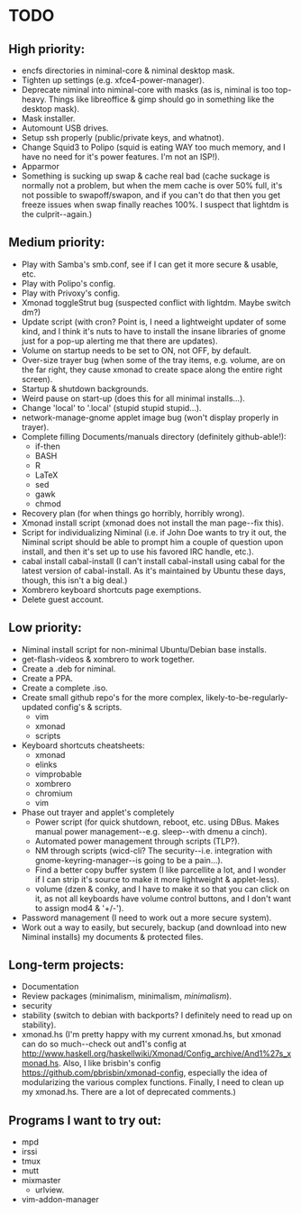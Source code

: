 TODO
====

High priority:
--------------
*	encfs directories in niminal-core & niminal desktop mask.
*	Tighten up settings (e.g. xfce4-power-manager).
*	Deprecate niminal into niminal-core with masks (as is, niminal is too top-heavy. Things like libreoffice & gimp should go in something like the desktop mask).
*	Mask installer.
*	Automount USB drives.
*	Setup ssh properly (public/private keys, and whatnot).
*	Change Squid3 to Polipo (squid is eating WAY too much memory, and I have no need for it's power features. I'm not an ISP!).
*	Apparmor
*	Something is sucking up swap & cache real bad (cache suckage is normally not a problem, but when the mem cache is over 50% full, it's not possible to swapoff/swapon, and if you can't do that then you get freeze issues when swap finally reaches 100%. I suspect that lightdm is the culprit--again.)

Medium priority:
----------------
*	Play with Samba's smb.conf, see if I can get it more secure & usable, etc.
*	Play with Polipo's config.
*	Play with Privoxy's config.
*	Xmonad toggleStrut bug (suspected conflict with lightdm. Maybe switch dm?)
*	Update script (with cron? Point is, I need a lightweight updater of some kind, and I think it's nuts to have to install the insane libraries of gnome just for a pop-up alerting me that there are updates).
*	Volume on startup needs to be set to ON, not OFF, by default.
*	Over-size trayer bug (when some of the tray items, e.g. volume, are on the far right, they cause xmonad to create space along the entire right screen).
*	Startup & shutdown backgrounds.
*	Weird pause on start-up (does this for all minimal installs...).
*	Change 'local' to '.local' (stupid stupid stupid...).
*	network-manage-gnome applet image bug (won't display properly in trayer).
*	Complete filling Documents/manuals directory (definitely github-able!):
	*	if-then
	*	BASH
	*	R
	*	LaTeX
	*	sed
	*	gawk
	*	chmod
*	Recovery plan (for when things go horribly, horribly wrong).
*	Xmonad install script (xmonad does not install the man page--fix this).
*	Script for individualizing Niminal (i.e. if John Doe wants to try it out, the Niminal script should be able to prompt him a couple of question upon install, and then it's set up to use his favored IRC handle, etc.).
*	cabal install cabal-install (I can't install cabal-install using cabal for the latest version of cabal-install. As it's maintained by Ubuntu these days, though, this isn't a big deal.)
*	Xombrero keyboard shortcuts page exemptions.
*	Delete guest account.

Low priority:
-------------
*	Niminal install script for non-minimal Ubuntu/Debian base installs.
*	get-flash-videos & xombrero to work together.
*	Create a .deb for niminal.
*	Create a PPA.
*	Create a complete .iso.
*	Create small github repo's for the more complex, likely-to-be-regularly-updated config's & scripts.
	*	vim
	*	xmonad
	*	scripts
*	Keyboard shortcuts cheatsheets:
	*	xmonad
	*	elinks
	*	vimprobable
	*	xombrero
	*	chromium
	*	vim
*	Phase out trayer and applet's completely
	*	Power script (for quick shutdown, reboot, etc. using DBus. Makes manual power management--e.g. sleep--with dmenu a cinch).
	*	Automated power management through scripts (TLP?).
	*	NM through scripts (wicd-cli? The security--i.e. integration with gnome-keyring-manager--is going to be a pain...).
	*	Find a better copy buffer system (I like parcellite a lot, and I wonder if I can strip it's source to make it more lightweight & applet-less).
	*	volume (dzen & conky, and I have to make it so that you can click on it, as not all keyboards have volume control buttons, and I don't want to assign mod4 & '+/-').
*	Password management (I need to work out a more secure system).
*	Work out a way to easily, but securely, backup (and download into new Niminal installs) my documents & protected files.

Long-term projects:
-------------------
*	Documentation 
*	Review packages (minimalism, minimalism, *minimalism*).
*	security
*	stability (switch to debian with backports? I definitely need to read up on stability).
*	xmonad.hs (I'm pretty happy with my current xmonad.hs, but xmonad can do so much--check out and1's config at <http://www.haskell.org/haskellwiki/Xmonad/Config_archive/And1%27s_xmonad.hs>. Also, I like brisbin's config <https://github.com/pbrisbin/xmonad-config>, especially the idea of modularizing the various complex functions. Finally, I need to clean up my xmonad.hs. There are a lot of deprecated comments.)

Programs I want to try out:
---------------------------
*	mpd
*	irssi
*	tmux
*	mutt
*	mixmaster
	*	urlview.
*	vim-addon-manager
